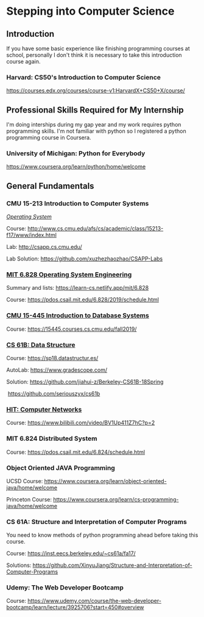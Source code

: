 # Stepping into Computer Science



## Introduction

If you have some basic experience like finishing programming courses at school, personally I don't think it is necessary to take this introduction course again.

### Harvard: CS50's Introduction to Computer Science
https://courses.edx.org/courses/course-v1:HarvardX+CS50+X/course/
## Professional Skills Required for My Internship

I'm doing interships during my gap year and my work requires python programming skills. I'm not familiar with python so I registered a python programming course in Coursera.

### University of Michigan: Python for Everybody

https://www.coursera.org/learn/python/home/welcome



## General Fundamentals

### CMU 15-213 Introduction to Computer Systems

*<u>Operating System</u>*

Course: http://www.cs.cmu.edu/afs/cs/academic/class/15213-f17/www/index.html

Lab: http://csapp.cs.cmu.edu/

Lab Solution: https://github.com/xuzhezhaozhao/CSAPP-Labs

### <u>MIT 6.828 Operating System Engineering</u>

Summary and lists: https://learn-cs.netlify.app/mit/6.828

Course: https://pdos.csail.mit.edu/6.828/2019/schedule.html

### <u>CMU 15-445 Introduction to Database Systems</u>

Course: https://15445.courses.cs.cmu.edu/fall2019/

### <u>CS 61B: Data Structure</u>

Course: https://sp18.datastructur.es/

AutoLab: https://www.gradescope.com/

Solution: https://github.com/jiahui-z/Berkeley-CS61B-18Spring

​				 https://github.com/seriouszyx/cs61b

### <u>HIT: Computer Networks</u>
Course: https://www.bilibili.com/video/BV1Up411Z7hC?p=2

### MIT 6.824 Distributed System

Course: https://pdos.csail.mit.edu/6.824/schedule.html

### Object Oriented JAVA Programming

UCSD Course: https://www.coursera.org/learn/object-oriented-java/home/welcome

Princeton Course: https://www.coursera.org/learn/cs-programming-java/home/welcome

### CS 61A: Structure and Interpretation of Computer Programs

You need to know methods of python programming ahead before taking this course.

Course: https://inst.eecs.berkeley.edu/~cs61a/fa17/

Solutions: https://github.com/XinyuJiang/Structure-and-Interpretation-of-Computer-Programs

### Udemy: The Web Developer Bootcamp

Course: https://www.udemy.com/course/the-web-developer-bootcamp/learn/lecture/3925706?start=450#overview
